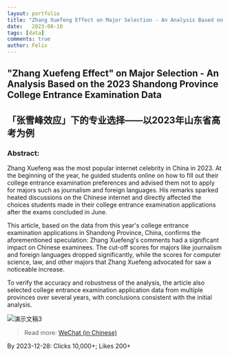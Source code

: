 ```yaml
---
layout: portfolio
title: "Zhang Xuefeng Effect on Major Selection - An Analysis Based on the 2023 Shandong Province College Entrance Examination Data"
date:   2023-08-10
tags: [data]
comments: true
author: Felix
---
```


<!-- more -->

## **"Zhang Xuefeng Effect" on Major Selection - An Analysis Based on the 2023 Shandong Province College Entrance Examination Data**
## 「张雪峰效应」下的专业选择——以2023年山东省高考为例

### **Abstract:** 

Zhang Xuefeng was the most popular internet celebrity in China in 2023. At the beginning of the year, he guided students online on how to fill out their college entrance examination preferences and advised them not to apply for majors such as journalism and foreign languages. His remarks sparked heated discussions on the Chinese internet and directly affected the choices students made in their college entrance examination applications after the exams concluded in June. 

This article, based on the data from this year's college entrance examination applications in Shandong Province, China, confirms the aforementioned speculation: Zhang Xuefeng's comments had a significant impact on Chinese examinees. The cut-off scores for majors like journalism and foreign languages dropped significantly, while the scores for computer science, law, and other majors that Zhang Xuefeng advocated for saw a noticeable increase. 

To verify the accuracy and robustness of the analysis, the article also selected college entrance examination application data from multiple provinces over several years, with conclusions consistent with the initial analysis.

![演示文稿3](https://github.com/SousekiL/GaoKao/assets/16383958/b1c53e83-f8ba-43d4-9aea-bbc4d8451f3a)

> Read more: [WeChat (in Chinese)](https://mp.weixin.qq.com/s/ElAy4LE9W_hprJrD-jwzuw)

By 2023-12-28: Clicks 10,000+; Likes 200+
